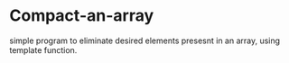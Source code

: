 # Compact-an-array
simple program to eliminate desired elements presesnt in an array, using template function.
